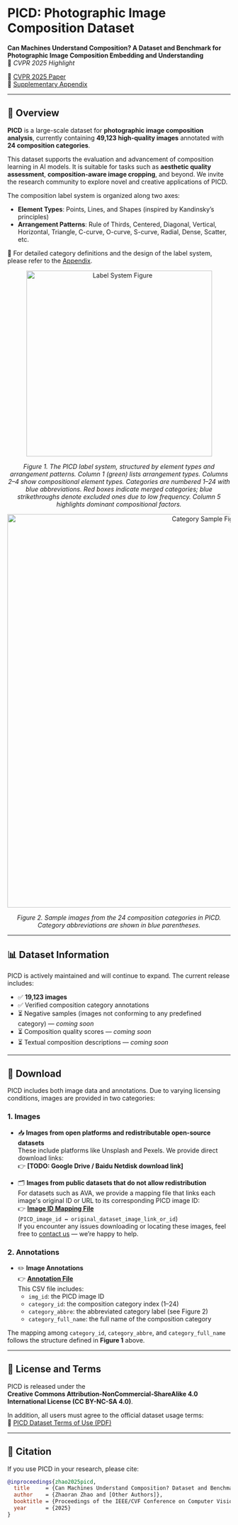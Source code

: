 # PICD: Photographic Image Composition Dataset  
**Can Machines Understand Composition? A Dataset and Benchmark for Photographic Image Composition Embedding and Understanding**  
📌 *CVPR 2025 Highlight*

📄 [CVPR 2025 Paper](https://openaccess.thecvf.com/content/CVPR2025/html/Zhao_Can_Machines_Understand_Composition_Dataset_and_Benchmark_for_Photographic_Image_CVPR_2025_paper.html)  
📑 [Supplementary Appendix](https://openaccess.thecvf.com/content/CVPR2025/supplemental/Zhao_Can_Machines_Understand_CVPR_2025_supplemental.pdf)

---

## 📌 Overview

**PICD** is a large-scale dataset for **photographic image composition analysis**, currently containing **49,123 high-quality images** annotated with **24 composition categories**.

This dataset supports the evaluation and advancement of composition learning in AI models. It is suitable for tasks such as **aesthetic quality assessment**, **composition-aware image cropping**, and beyond. We invite the research community to explore novel and creative applications of PICD.

The composition label system is organized along two axes:

- **Element Types**: Points, Lines, and Shapes (inspired by Kandinsky’s principles)  
- **Arrangement Patterns**: Rule of Thirds, Centered, Diagonal, Vertical, Horizontal, Triangle, C-curve, O-curve, S-curve, Radial, Dense, Scatter, etc.

📖 For detailed category definitions and the design of the label system, please refer to the [Appendix](https://openaccess.thecvf.com/content/CVPR2025/supplemental/Zhao_Can_Machines_Understand_CVPR_2025_supplemental.pdf).

<p align="center">
  <img width="419" alt="Label System Figure" src="https://github.com/user-attachments/assets/5bf1aa5e-d0fa-4480-9334-bc1d130b4510" />
</p>
<p align="center">
  <em>Figure 1. The PICD label system, structured by element types and arrangement patterns. Column 1 (green) lists arrangement types. Columns 2–4 show compositional element types. Categories are numbered 1–24 with blue abbreviations. Red boxes indicate merged categories; blue strikethroughs denote excluded ones due to low frequency. Column 5 highlights dominant compositional factors.</em>
</p>

<p align="center">
  <img width="887" alt="Category Sample Figure" src="https://github.com/user-attachments/assets/fc5a477e-d9ce-4e6d-bfdb-c4590a672f64" />
</p>
<p align="center">
  <em>Figure 2. Sample images from the 24 composition categories in PICD. Category abbreviations are shown in blue parentheses.</em>
</p>

---

## 📊 Dataset Information

PICD is actively maintained and will continue to expand. The current release includes:

- ✅ **19,123 images**
- ✅ Verified composition category annotations  
- ⏳ Negative samples (images not conforming to any predefined category) — *coming soon*  
- ⏳ Composition quality scores — *coming soon*  
- ⏳ Textual composition descriptions — *coming soon*

---

## 🔗 Download

PICD includes both image data and annotations. Due to varying licensing conditions, images are provided in two categories:

### 1. Images

- 📥 **Images from open platforms and redistributable open-source datasets**  
  These include platforms like Unsplash and Pexels. We provide direct download links:  
  👉 **[TODO: Google Drive / Baidu Netdisk download link]**

- 🗂️ **Images from public datasets that do not allow redistribution**  
  For datasets such as AVA, we provide a mapping file that links each image's original ID or URL to its corresponding PICD image ID:  
  👉 **[Image ID Mapping File](https://github.com/CV-xueba/PICD_ImageComposition/blob/main/image_link_public.csv)**  
  (`PICD_image_id ↔ original_dataset_image_link_or_id`)  
  If you encounter any issues downloading or locating these images, feel free to [contact us](mailto:your.email@example.com) — we’re happy to help.

### 2. Annotations

- ✏️ **Image Annotations**  
  👉 **[Annotation File](https://github.com/CV-xueba/PICD_ImageComposition/blob/main/labels_PICD.csv)**  
  This CSV file includes:
  - `img_id`: the PICD image ID  
  - `category_id`: the composition category index (1–24)  
  - `category_abbre`: the abbreviated category label (see Figure 2)  
  - `category_full_name`: the full name of the composition category  

The mapping among `category_id`, `category_abbre`, and `category_full_name` follows the structure defined in **Figure 1** above.

---

## 📄 License and Terms

PICD is released under the  
**Creative Commons Attribution-NonCommercial-ShareAlike 4.0 International License (CC BY-NC-SA 4.0)**.

In addition, all users must agree to the official dataset usage terms:  
📄 [PICD Dataset Terms of Use (PDF)](https://github.com/CV-xueba/PICD_ImageComposition/blob/main/PICD_Dataset_Terms_of_Use.pdf)

---

## 🔧 Citation

If you use PICD in your research, please cite:

```bibtex
@inproceedings{zhao2025picd,
  title     = {Can Machines Understand Composition? Dataset and Benchmark for Photographic Image Composition Understanding},
  author    = {Zhaoran Zhao and [Other Authors]},
  booktitle = {Proceedings of the IEEE/CVF Conference on Computer Vision and Pattern Recognition (CVPR)},
  year      = {2025}
}
